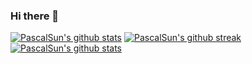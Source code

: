 ### Hi there 👋
[![PascalSun's github stats](https://github-readme-stats.vercel.app/api?username=PascalSun&theme=blue-green)](https://github.com/PascalSun)
[![PascalSun's github streak](https://github-readme-streak-stats.herokuapp.com/?user=PascalSun&theme=blue-green)](https://github.com/PascalSun)
[![PascalSun's github stats](https://github-readme-stats.vercel.app/api?username=PascalSun&theme=blue-green)](https://github.com/PascalSun)
<!--
**PascalSun/PascalSun** is a ✨ _special_ ✨ repository because its `README.md` (this file) appears on your GitHub profile.

Here are some ideas to get you started:

- 🔭 I’m currently working on ...
- 🌱 I’m currently learning ...
- 👯 I’m looking to collaborate on ...
- 🤔 I’m looking for help with ...
- 💬 Ask me about ...
- 📫 How to reach me: ...
- 😄 Pronouns: ...
- ⚡ Fun fact: ...
-->
